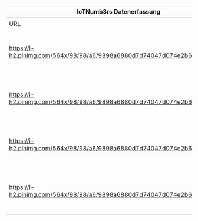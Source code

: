 |IoTNumb3rs Datenerfassung|||||||||||
| ---- | ---- | ---- | ---- | ---- | ---- | ---- | ---- | ---- | ---- | ---- |
||||||||||||
|URL|home_url|filename|device_class|device_count|market_class|market_volume|prognosis_year|publication_year|authorship_class|Dropbox folder|
|https://i-h2.pinimg.com/564x/98/98/a6/9898a6880d7d74047d074e2b669a890e.jpg|https://www.inc.com/minda-zetlin/the-internet-of-things-is-lots-of-fun-here-s-how-to-make-it-safe-infographic.html?cid=sf01001|file5_9898a6880d7d74047d074e2b669a890e.jpg|device|50000000000|||2020|2015|journalist|Pattoho/20181125-2100|
|https://i-h2.pinimg.com/564x/98/98/a6/9898a6880d7d74047d074e2b669a890e.jpg|https://www.inc.com/minda-zetlin/the-internet-of-things-is-lots-of-fun-here-s-how-to-make-it-safe-infographic.html?cid=sf01001|file5_9898a6880d7d74047d074e2b669a890e.jpg|device|25000000000|||2015|||Pattoho/20181125-2100|
|https://i-h2.pinimg.com/564x/98/98/a6/9898a6880d7d74047d074e2b669a890e.jpg|https://www.inc.com/minda-zetlin/the-internet-of-things-is-lots-of-fun-here-s-how-to-make-it-safe-infographic.html?cid=sf01001|file5_9898a6880d7d74047d074e2b669a890e.jpg|device|12500000000|||2010|||Pattoho/20181125-2100|
|https://i-h2.pinimg.com/564x/98/98/a6/9898a6880d7d74047d074e2b669a890e.jpg|https://www.inc.com/minda-zetlin/the-internet-of-things-is-lots-of-fun-here-s-how-to-make-it-safe-infographic.html?cid=sf01001|file5_9898a6880d7d74047d074e2b669a890e.jpg|device|500000000|||2003|||Pattoho/20181125-2100|
